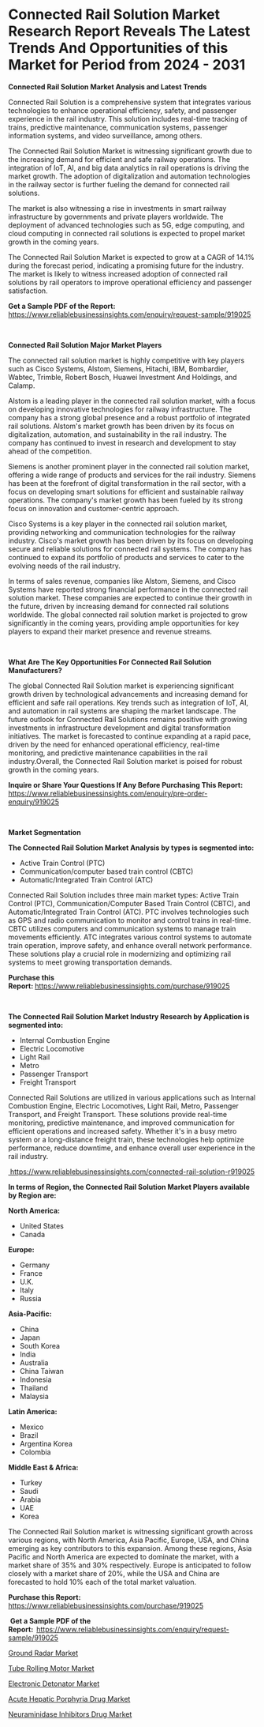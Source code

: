 <p><h1>Connected Rail Solution Market Research Report Reveals The Latest Trends And Opportunities of this Market for Period from 2024 - 2031</h1></p><p><strong>Connected Rail Solution Market Analysis and Latest Trends</strong></p>
<p><p>Connected Rail Solution is a comprehensive system that integrates various technologies to enhance operational efficiency, safety, and passenger experience in the rail industry. This solution includes real-time tracking of trains, predictive maintenance, communication systems, passenger information systems, and video surveillance, among others.</p><p>The Connected Rail Solution Market is witnessing significant growth due to the increasing demand for efficient and safe railway operations. The integration of IoT, AI, and big data analytics in rail operations is driving the market growth. The adoption of digitalization and automation technologies in the railway sector is further fueling the demand for connected rail solutions.</p><p>The market is also witnessing a rise in investments in smart railway infrastructure by governments and private players worldwide. The deployment of advanced technologies such as 5G, edge computing, and cloud computing in connected rail solutions is expected to propel market growth in the coming years.</p><p>The Connected Rail Solution Market is expected to grow at a CAGR of 14.1% during the forecast period, indicating a promising future for the industry. The market is likely to witness increased adoption of connected rail solutions by rail operators to improve operational efficiency and passenger satisfaction.</p></p>
<p><strong>Get a Sample PDF of the Report:&nbsp;</strong> <a href="https://www.reliablebusinessinsights.com/enquiry/request-sample/919025">https://www.reliablebusinessinsights.com/enquiry/request-sample/919025</a></p>
<p>&nbsp;</p>
<p><strong>Connected Rail Solution Major Market Players</strong></p>
<p><p>The connected rail solution market is highly competitive with key players such as Cisco Systems, Alstom, Siemens, Hitachi, IBM, Bombardier, Wabtec, Trimble, Robert Bosch, Huawei Investment And Holdings, and Calamp. </p><p>Alstom is a leading player in the connected rail solution market, with a focus on developing innovative technologies for railway infrastructure. The company has a strong global presence and a robust portfolio of integrated rail solutions. Alstom's market growth has been driven by its focus on digitalization, automation, and sustainability in the rail industry. The company has continued to invest in research and development to stay ahead of the competition.</p><p>Siemens is another prominent player in the connected rail solution market, offering a wide range of products and services for the rail industry. Siemens has been at the forefront of digital transformation in the rail sector, with a focus on developing smart solutions for efficient and sustainable railway operations. The company's market growth has been fueled by its strong focus on innovation and customer-centric approach.</p><p>Cisco Systems is a key player in the connected rail solution market, providing networking and communication technologies for the railway industry. Cisco's market growth has been driven by its focus on developing secure and reliable solutions for connected rail systems. The company has continued to expand its portfolio of products and services to cater to the evolving needs of the rail industry.</p><p>In terms of sales revenue, companies like Alstom, Siemens, and Cisco Systems have reported strong financial performance in the connected rail solution market. These companies are expected to continue their growth in the future, driven by increasing demand for connected rail solutions worldwide. The global connected rail solution market is projected to grow significantly in the coming years, providing ample opportunities for key players to expand their market presence and revenue streams.</p></p>
<p>&nbsp;</p>
<p><strong>What Are The Key Opportunities For Connected Rail Solution Manufacturers?</strong></p>
<p><p>The global Connected Rail Solution market is experiencing significant growth driven by technological advancements and increasing demand for efficient and safe rail operations. Key trends such as integration of IoT, AI, and automation in rail systems are shaping the market landscape. The future outlook for Connected Rail Solutions remains positive with growing investments in infrastructure development and digital transformation initiatives. The market is forecasted to continue expanding at a rapid pace, driven by the need for enhanced operational efficiency, real-time monitoring, and predictive maintenance capabilities in the rail industry.Overall, the Connected Rail Solution market is poised for robust growth in the coming years.</p></p>
<p><strong>Inquire or Share Your Questions If Any Before Purchasing This Report:</strong> <a href="https://www.reliablebusinessinsights.com/enquiry/pre-order-enquiry/919025">https://www.reliablebusinessinsights.com/enquiry/pre-order-enquiry/919025</a></p>
<p>&nbsp;</p>
<p><strong>Market Segmentation</strong></p>
<p><strong>The Connected Rail Solution Market Analysis by types is segmented into:</strong></p>
<p><ul><li>Active Train Control (PTC)</li><li>Communication/computer based train control (CBTC)</li><li>Automatic/Integrated Train Control (ATC)</li></ul></p>
<p><p>Connected Rail Solution includes three main market types: Active Train Control (PTC), Communication/Computer Based Train Control (CBTC), and Automatic/Integrated Train Control (ATC). PTC involves technologies such as GPS and radio communication to monitor and control trains in real-time. CBTC utilizes computers and communication systems to manage train movements efficiently. ATC integrates various control systems to automate train operation, improve safety, and enhance overall network performance. These solutions play a crucial role in modernizing and optimizing rail systems to meet growing transportation demands.</p></p>
<p><strong>Purchase this Report:&nbsp;</strong><a href="https://www.reliablebusinessinsights.com/purchase/919025">https://www.reliablebusinessinsights.com/purchase/919025</a></p>
<p>&nbsp;</p>
<p><strong>The Connected Rail Solution Market Industry Research by Application is segmented into:</strong></p>
<p><ul><li>Internal Combustion Engine</li><li>Electric Locomotive</li><li>Light Rail</li><li>Metro</li><li>Passenger Transport</li><li>Freight Transport</li></ul></p>
<p><p>Connected Rail Solutions are utilized in various applications such as Internal Combustion Engine, Electric Locomotives, Light Rail, Metro, Passenger Transport, and Freight Transport. These solutions provide real-time monitoring, predictive maintenance, and improved communication for efficient operations and increased safety. Whether it's in a busy metro system or a long-distance freight train, these technologies help optimize performance, reduce downtime, and enhance overall user experience in the rail industry.</p></p>
<p><a href="https://www.reliablebusinessinsights.com/connected-rail-solution-r919025">&nbsp;https://www.reliablebusinessinsights.com/connected-rail-solution-r919025</a></p>
<p><strong>In terms of Region, the Connected Rail Solution Market Players available by Region are:</strong></p>
<p>
    <p> <strong> North America: </strong>
        <ul>
            <li>United States</li>
            <li>Canada</li>
        </ul>
        </p> 
    <p> <strong> Europe: </strong>
        <ul>
            <li>Germany</li>
            <li>France</li>
            <li>U.K.</li>
            <li>Italy</li>
            <li>Russia</li>
        </ul>
        </p> 
    <p> <strong> Asia-Pacific: </strong>
        <ul>
            <li>China</li>
            <li>Japan</li>
            <li>South Korea</li>
            <li>India</li>
            <li>Australia</li>
            <li>China Taiwan</li>
            <li>Indonesia</li>
            <li>Thailand</li>
            <li>Malaysia</li>
        </ul>
        </p> 
    <p> <strong> Latin America: </strong>
        <ul>
            <li>Mexico</li>
            <li>Brazil</li>
            <li>Argentina Korea</li>
            <li>Colombia</li>
        </ul>
        </p> 
    <p> <strong> Middle East & Africa: </strong>
        <ul>
            <li>Turkey</li>
            <li>Saudi</li>
            <li>Arabia</li>
            <li>UAE</li>
            <li>Korea</li>
        </ul>
    </p>
    </p>
<p><p>The Connected Rail Solution market is witnessing significant growth across various regions, with North America, Asia Pacific, Europe, USA, and China emerging as key contributors to this expansion. Among these regions, Asia Pacific and North America are expected to dominate the market, with a market share of 35% and 30% respectively. Europe is anticipated to follow closely with a market share of 20%, while the USA and China are forecasted to hold 10% each of the total market valuation.</p></p>
<p><strong>Purchase this Report: </strong><a href="https://www.reliablebusinessinsights.com/purchase/919025">https://www.reliablebusinessinsights.com/purchase/919025</a></p>
<p>&nbsp;<strong>Get a Sample PDF of the Report:&nbsp;&nbsp;</strong><a href="https://www.reliablebusinessinsights.com/enquiry/request-sample/919025">https://www.reliablebusinessinsights.com/enquiry/request-sample/919025</a></p>
<p><strong></strong></p>
<p><p><a href="https://medium.com/@amelia.martin5698/ground-radar-market-growth-outlook-from-2024-to-2031-and-it-is-projecting-at-9-cagr-with-markets-9c5b62397b0f">Ground Radar Market</a></p><p><a href="https://medium.com/@bernadette.james576/tube-rolling-motor-market-trends-focusing-on-tube-rolling-motor-market-insight-and-forecast-7e223ff42cdf">Tube Rolling Motor Market</a></p><p><a href="https://medium.com/@stephen.russell7684/electronic-detonator-market-size-growth-trends-statistics-forecasts-2024-2031-ae9c0f35fce1">Electronic Detonator Market</a></p><p><a href="https://github.com/NorbertYates/Market-Research-Report-List-6/blob/main/acute-hepatic-porphyria-drug-market.md">Acute Hepatic Porphyria Drug Market</a></p><p><a href="https://github.com/mdinislamsheik/Market-Research-Report-List-1/blob/main/neuraminidase-inhibitors-drug-market.md">Neuraminidase Inhibitors Drug Market</a></p></p>